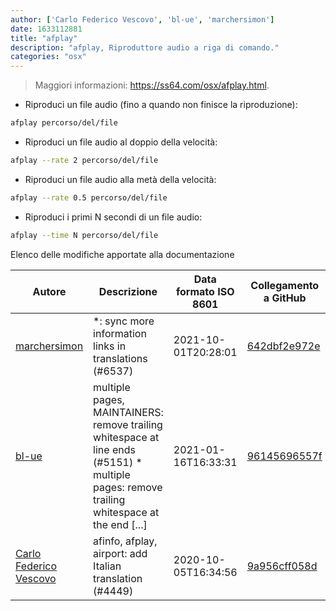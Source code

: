 ```yaml
---
author: ['Carlo Federico Vescovo', 'bl-ue', 'marchersimon']
date: 1633112881
title: "afplay"
description: "afplay, Riproduttore audio a riga di comando."
categories: "osx"
---
```

> Maggiori informazioni: <https://ss64.com/osx/afplay.html>.

- Riproduci un file audio (fino a quando non finisce la riproduzione):

```bash
afplay percorso/del/file
```

- Riproduci un file audio al doppio della velocità:

```bash
afplay --rate 2 percorso/del/file
```

- Riproduci un file audio alla metà della velocità:

```bash
afplay --rate 0.5 percorso/del/file
```

- Riproduci i primi N secondi di un file audio:

```bash
afplay --time N percorso/del/file
```
Elenco delle modifiche apportate alla documentazione


Autore | Descrizione | Data formato ISO 8601 | Collegamento a GitHub
------|-----|-----|-----
[marchersimon](mailto:50295997+marchersimon@users.noreply.github.com) | *: sync more information links in translations (#6537) | 2021-10-01T20:28:01 | [642dbf2e972e](https://github.com/tldr-pages/tldr/commit/642dbf2e972e388fab8c84ba3b4685fb862b6454)
[bl-ue](mailto:54780737+bl-ue@users.noreply.github.com) | multiple pages, MAINTAINERS: remove trailing whitespace at line ends (#5151) * multiple pages: remove trailing whitespace at the end [...] | 2021-01-16T16:33:31 | [96145696557f](https://github.com/tldr-pages/tldr/commit/96145696557f2ee2d55577cd8a617d5a1885d200)
[Carlo Federico Vescovo](mailto:vescovocarlofederico@gmail.com) | afinfo, afplay, airport: add Italian translation (#4449) | 2020-10-05T16:34:56 | [9a956cff058d](https://github.com/tldr-pages/tldr/commit/9a956cff058d275e09be284a4ead2f43faf9a37d)

